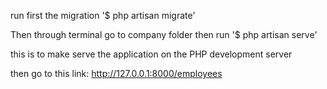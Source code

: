 
run first the migration
'$ php artisan migrate'

Then through terminal go to company folder then run 
'$ php artisan serve'

this is to make serve the application on the PHP development server

then go to this link:
http://127.0.0.1:8000/employees

